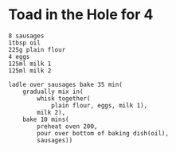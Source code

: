 Toad in the Hole for 4
======================

    8 sausages
    1tbsp oil
    225g plain flour
    4 eggs
    125ml milk 1
    125ml milk 2

    ladle over sausages bake 35 min(
        gradually mix in(
            whisk together(
                plain flour, eggs, milk 1),
            milk 2),
        bake 10 mins(
            preheat oven 200,
            pour over bottom of baking dish(oil),
            sausages))
